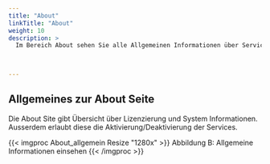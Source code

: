 ```yaml
---
title: "About"
linkTitle: "About"
weight: 10
description: >
  Im Bereich About sehen Sie alle Allgemeinen Informationen über Services so, wie Datenbanken ein.   
 


---
```

## Allgemeines zur About Seite
Die About Site gibt Übersicht über Lizenzierung und System Informationen. Ausserdem erlaubt diese die Aktivierung/Deaktivierung der Services.

{{< imgproc About_allgemein Resize "1280x" >}}
Abbildung B: Allgemeine Informationen einsehen 
{{< /imgproc >}}




